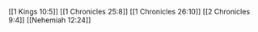 [[1 Kings 10:5]]
[[1 Chronicles 25:8]]
[[1 Chronicles 26:10]]
[[2 Chronicles 9:4]]
[[Nehemiah 12:24]]
